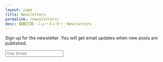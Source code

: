 ```yaml
---
layout: page
title: Newsletters
permalink: /newsletters/
desc: 電郵訂閱・ニュースレター・Newsletters
---
```


Sign up for the newsletter. You will get email updates when new posts are published.

<form action="//sparanoid.us2.list-manage.com/subscribe/post?u=eef500b1fe3fe595f03a27605&amp;id=7bbabe95a9" method="post">
  <input name="EMAIL" type="email" placeholder="Your Email" required>
</form>
